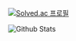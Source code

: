 [![Solved.ac
프로필](http://mazassumnida.wtf/api/generate_badge?boj=melon940925)](https://solved.ac/melon940925)


![Github Stats](https://github-readme-stats.vercel.app/api?username=hyosyung&show_icons=true)
